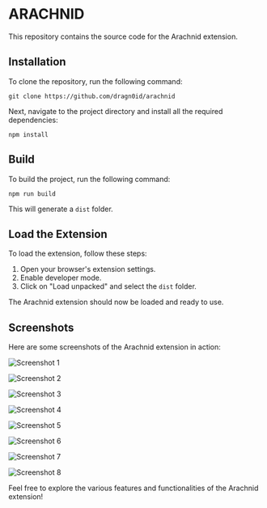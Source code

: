 # ARACHNID

This repository contains the source code for the Arachnid extension.

## Installation

To clone the repository, run the following command:

```
git clone https://github.com/dragn0id/arachnid
```

Next, navigate to the project directory and install all the required dependencies:

```
npm install
```

## Build

To build the project, run the following command:

```
npm run build
```

This will generate a `dist` folder.

## Load the Extension

To load the extension, follow these steps:

1. Open your browser's extension settings.
2. Enable developer mode.
3. Click on "Load unpacked" and select the `dist` folder.

The Arachnid extension should now be loaded and ready to use.

## Screenshots

Here are some screenshots of the Arachnid extension in action:

![Screenshot 1](/Screenshots/Screenshot1.png)

![Screenshot 2](/Screenshots/Screenshot2.png)

![Screenshot 3](/Screenshots/Screenshot3.png)

![Screenshot 4](/Screenshots/Screenshot4.png)

![Screenshot 5](/Screenshots/Screenshot5.png)

![Screenshot 6](/Screenshots/Screenshot6.png)

![Screenshot 7](/Screenshots/Screenshot7.png)

![Screenshot 8](/Screenshots/Screenshot8.png)

Feel free to explore the various features and functionalities of the Arachnid extension!
